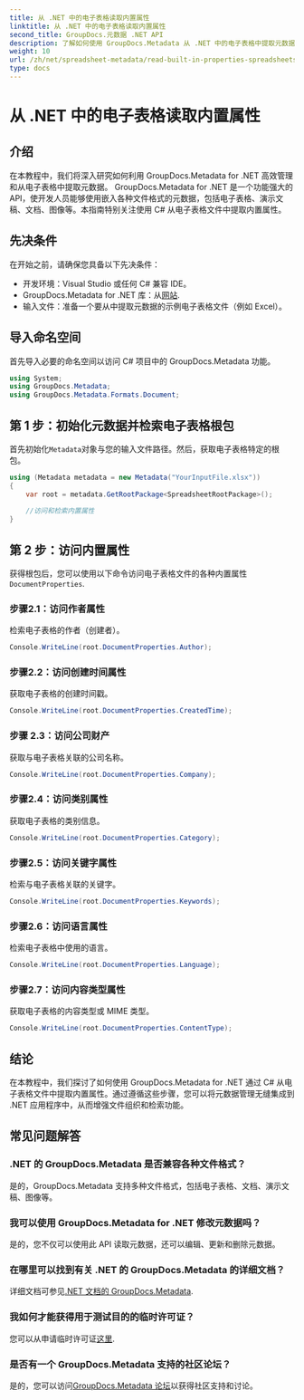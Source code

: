 ```yaml
---
title: 从 .NET 中的电子表格读取内置属性
linktitle: 从 .NET 中的电子表格读取内置属性
second_title: GroupDocs.元数据 .NET API
description: 了解如何使用 GroupDocs.Metadata 从 .NET 中的电子表格中提取元数据，增强应用程序中的文档管理和组织。
weight: 10
url: /zh/net/spreadsheet-metadata/read-built-in-properties-spreadsheets/
type: docs
---
```

# 从 .NET 中的电子表格读取内置属性

## 介绍
在本教程中，我们将深入研究如何利用 GroupDocs.Metadata for .NET 高效管理和从电子表格中提取元数据。 GroupDocs.Metadata for .NET 是一个功能强大的 API，使开发人员能够使用嵌入各种文件格式的元数据，包括电子表格、演示文稿、文档、图像等。本指南特别关注使用 C# 从电子表格文件中提取内置属性。
## 先决条件
在开始之前，请确保您具备以下先决条件：
- 开发环境：Visual Studio 或任何 C# 兼容 IDE。
-  GroupDocs.Metadata for .NET 库：从[网站](https://releases.groupdocs.com/metadata/net/).
- 输入文件：准备一个要从中提取元数据的示例电子表格文件（例如 Excel）。

## 导入命名空间
首先导入必要的命名空间以访问 C# 项目中的 GroupDocs.Metadata 功能。
```csharp
using System;
using GroupDocs.Metadata;
using GroupDocs.Metadata.Formats.Document;
```
## 第 1 步：初始化元数据并检索电子表格根包
首先初始化`Metadata`对象与您的输入文件路径。然后，获取电子表格特定的根包。
```csharp
using (Metadata metadata = new Metadata("YourInputFile.xlsx"))
{
    var root = metadata.GetRootPackage<SpreadsheetRootPackage>();
    
    //访问和检索内置属性
}
```
## 第 2 步：访问内置属性
获得根包后，您可以使用以下命令访问电子表格文件的各种内置属性`DocumentProperties`.
### 步骤2.1：访问作者属性
检索电子表格的作者（创建者）。
```csharp
Console.WriteLine(root.DocumentProperties.Author);
```
### 步骤2.2：访问创建时间属性
获取电子表格的创建时间戳。
```csharp
Console.WriteLine(root.DocumentProperties.CreatedTime);
```
### 步骤 2.3：访问公司财产
获取与电子表格关联的公司名称。
```csharp
Console.WriteLine(root.DocumentProperties.Company);
```
### 步骤2.4：访问类别属性
获取电子表格的类别信息。
```csharp
Console.WriteLine(root.DocumentProperties.Category);
```
### 步骤2.5：访问关键字属性
检索与电子表格关联的关键字。
```csharp
Console.WriteLine(root.DocumentProperties.Keywords);
```
### 步骤2.6：访问语言属性
检索电子表格中使用的语言。
```csharp
Console.WriteLine(root.DocumentProperties.Language);
```
### 步骤2.7：访问内容类型属性
获取电子表格的内容类型或 MIME 类型。
```csharp
Console.WriteLine(root.DocumentProperties.ContentType);
```

## 结论
在本教程中，我们探讨了如何使用 GroupDocs.Metadata for .NET 通过 C# 从电子表格文件中提取内置属性。通过遵循这些步骤，您可以将元数据管理无缝集成到 .NET 应用程序中，从而增强文件组织和检索功能。

## 常见问题解答
### .NET 的 GroupDocs.Metadata 是否兼容各种文件格式？
是的，GroupDocs.Metadata 支持多种文件格式，包括电子表格、文档、演示文稿、图像等。
### 我可以使用 GroupDocs.Metadata for .NET 修改元数据吗？
是的，您不仅可以使用此 API 读取元数据，还可以编辑、更新和删除元数据。
### 在哪里可以找到有关 .NET 的 GroupDocs.Metadata 的详细文档？
详细文档可参见[.NET 文档的 GroupDocs.Metadata](https://tutorials.groupdocs.com/metadata/net/).
### 我如何才能获得用于测试目的的临时许可证？
您可以从申请临时许可证[这里](https://purchase.groupdocs.com/temporary-license/).
### 是否有一个 GroupDocs.Metadata 支持的社区论坛？
是的，您可以访问[GroupDocs.Metadata 论坛](https://forum.groupdocs.com/c/metadata/14)以获得社区支持和讨论。